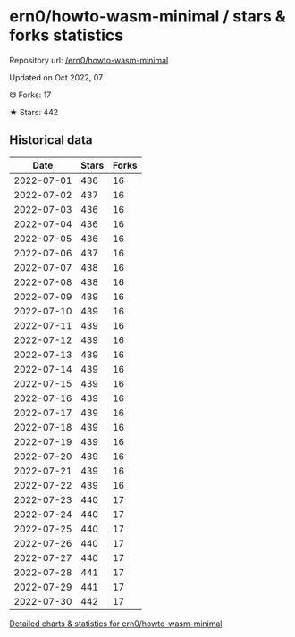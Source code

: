 # ern0/howto-wasm-minimal / stars & forks statistics

Repository url: [/ern0/howto-wasm-minimal](https://github.com/ern0/howto-wasm-minimal)

Updated on Oct 2022, 07

☋ Forks: 17

★ Stars: 442

## Historical data
| Date | Stars | Forks |
|------|-------|-------|
| 2022-07-01 | 436 | 16 | 
| 2022-07-02 | 437 | 16 | 
| 2022-07-03 | 436 | 16 | 
| 2022-07-04 | 436 | 16 | 
| 2022-07-05 | 436 | 16 | 
| 2022-07-06 | 437 | 16 | 
| 2022-07-07 | 438 | 16 | 
| 2022-07-08 | 438 | 16 | 
| 2022-07-09 | 439 | 16 | 
| 2022-07-10 | 439 | 16 | 
| 2022-07-11 | 439 | 16 | 
| 2022-07-12 | 439 | 16 | 
| 2022-07-13 | 439 | 16 | 
| 2022-07-14 | 439 | 16 | 
| 2022-07-15 | 439 | 16 | 
| 2022-07-16 | 439 | 16 | 
| 2022-07-17 | 439 | 16 | 
| 2022-07-18 | 439 | 16 | 
| 2022-07-19 | 439 | 16 | 
| 2022-07-20 | 439 | 16 | 
| 2022-07-21 | 439 | 16 | 
| 2022-07-22 | 439 | 16 | 
| 2022-07-23 | 440 | 17 | 
| 2022-07-24 | 440 | 17 | 
| 2022-07-25 | 440 | 17 | 
| 2022-07-26 | 440 | 17 | 
| 2022-07-27 | 440 | 17 | 
| 2022-07-28 | 441 | 17 | 
| 2022-07-29 | 441 | 17 | 
| 2022-07-30 | 442 | 17 | 


[Detailed charts & statistics for ern0/howto-wasm-minimal](https://reviewgithub.com/rep/ern0/howto-wasm-minimal)

